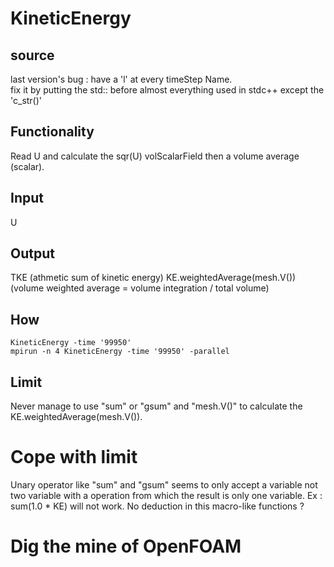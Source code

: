 # KineticEnergy

## source
last version's bug : have a 'l' at every timeStep Name.   
fix it by putting the std:: before almost everything used in stdc++ except the 'c_str()'

## Functionality
Read U and calculate the sqr(U) volScalarField then a volume average (scalar).

## Input
U

## Output
TKE (athmetic sum of kinetic energy)
KE.weightedAverage(mesh.V()) (volume weighted average = volume integration / total volume)

## How
    KineticEnergy -time '99950'
    mpirun -n 4 KineticEnergy -time '99950' -parallel

## Limit
Never manage to use "sum" or "gsum" and "mesh.V()" to calculate the KE.weightedAverage(mesh.V()). 

# Cope with limit
Unary operator like "sum" and "gsum" seems to only accept a variable not two variable with a operation
from which the result is only one variable. Ex : sum(1.0 * KE) will not work. No deduction in this
macro-like functions ?

# Dig the mine of OpenFOAM

